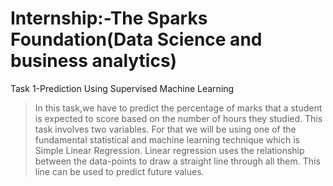 # Internship:-The Sparks Foundation(Data Science and business analytics)
Task 1-Prediction Using Supervised Machine Learning
>In this task,we have to predict the percentage of marks that a student is expected to score based on the number of hours they studied.
>This task involves two variables.
>For that we will be using one of the fundamental statistical and machine learning technique which is Simple Linear Regression.
>Linear regression uses the relationship between the data-points to draw a straight line through all them.
>This line can be used to predict future values.
